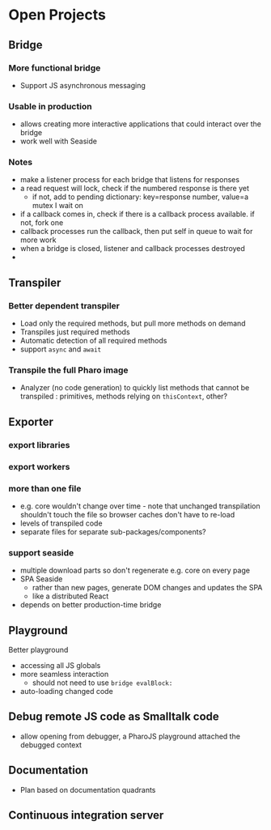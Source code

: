 # Open Projects

## Bridge
### More functional bridge
- Support JS asynchronous messaging

### Usable in production
- allows creating more interactive applications that could interact over the bridge
- work well with Seaside
### Notes
- make a listener process for each bridge that listens for responses
- a read request will lock, check if the numbered response is there yet
	- if not, add to pending dictionary: key=response number, value=a mutex I wait on
- if a callback comes in, check if there is a callback process available. if not, fork one
- callback processes run the callback, then put self in queue to wait for more work
- when a bridge is closed, listener and callback processes destroyed
- 

## Transpiler

### Better dependent transpiler
- Load only the required methods, but pull more methods on demand
- Transpiles just required methods
- Automatic detection of all required methods 
- support `async` and `await`
  
### Transpile the full Pharo image 
- Analyzer (no code generation) to quickly list methods that cannot be transpiled : primitives, methods relying on `thisContext`, other?

## Exporter
### export libraries
### export workers
### more than one file
- e.g. core  wouldn't change over time - note that unchanged transpilation shouldn't touch the file so browser caches don't have to re-load
- levels of transpiled code
- separate files for separate sub-packages/components?
### support seaside
- multiple download parts so don't regenerate e.g. core on every page
- SPA Seaside
	- rather than new pages, generate DOM changes and updates the SPA
	- like a distributed React
- depends on better production-time bridge


## Playground
Better playground
- accessing all JS globals
- more seamless interaction
	- should not need to use `bridge evalBlock:`
- auto-loading changed code


## Debug remote JS code as Smalltalk code
- allow opening from debugger, a PharoJS playground attached the debugged context

## Documentation
- Plan based on documentation quadrants

## Continuous integration server